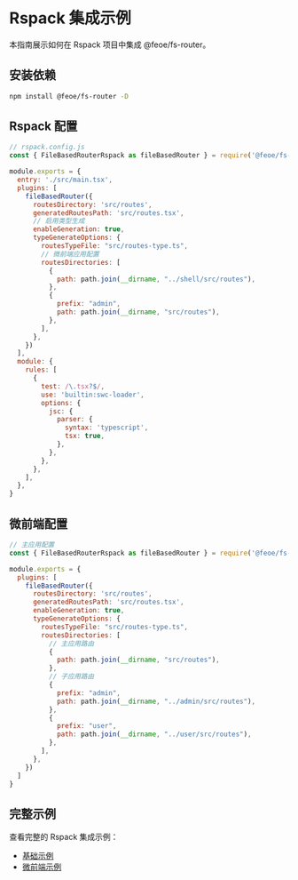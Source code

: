 # Rspack 集成示例

本指南展示如何在 Rspack 项目中集成 @feoe/fs-router。

## 安装依赖

```bash
npm install @feoe/fs-router -D
```

## Rspack 配置

```javascript
// rspack.config.js
const { FileBasedRouterRspack as fileBasedRouter } = require('@feoe/fs-router/rspack')

module.exports = {
  entry: './src/main.tsx',
  plugins: [
    fileBasedRouter({
      routesDirectory: 'src/routes',
      generatedRoutesPath: 'src/routes.tsx',
      // 启用类型生成
      enableGeneration: true,
      typeGenerateOptions: {
        routesTypeFile: "src/routes-type.ts",
        // 微前端应用配置
        routesDirectories: [
          {
            path: path.join(__dirname, "../shell/src/routes"),
          },
          {
            prefix: "admin",
            path: path.join(__dirname, "src/routes"),
          },
        ],
      },
    })
  ],
  module: {
    rules: [
      {
        test: /\.tsx?$/,
        use: 'builtin:swc-loader',
        options: {
          jsc: {
            parser: {
              syntax: 'typescript',
              tsx: true,
            },
          },
        },
      },
    ],
  },
}
```

## 微前端配置

```javascript
// 主应用配置
const { FileBasedRouterRspack as fileBasedRouter } = require('@feoe/fs-router/rspack')

module.exports = {
  plugins: [
    fileBasedRouter({
      routesDirectory: 'src/routes',
      generatedRoutesPath: 'src/routes.tsx',
      enableGeneration: true,
      typeGenerateOptions: {
        routesTypeFile: "src/routes-type.ts",
        routesDirectories: [
          // 主应用路由
          {
            path: path.join(__dirname, "src/routes"),
          },
          // 子应用路由
          {
            prefix: "admin",
            path: path.join(__dirname, "../admin/src/routes"),
          },
          {
            prefix: "user",
            path: path.join(__dirname, "../user/src/routes"),
          },
        ],
      },
    })
  ]
}
```

## 完整示例

查看完整的 Rspack 集成示例：
- [基础示例](https://github.com/knfeoe/fs-router/tree/master/examples/kn-admin)
- [微前端示例](https://github.com/knfeoe/fs-router/tree/master/examples/rsbuild-react-monorepo)
